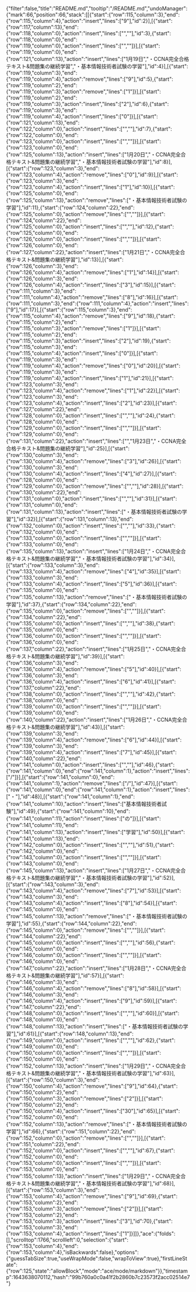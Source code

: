 {"filter":false,"title":"README.md","tooltip":"/README.md","undoManager":{"mark":66,"position":66,"stack":[[{"start":{"row":115,"column":3},"end":{"row":115,"column":4},"action":"insert","lines":["9"],"id":2}],[{"start":{"row":117,"column":13},"end":{"row":118,"column":0},"action":"insert","lines":["",""],"id":3},{"start":{"row":118,"column":0},"end":{"row":119,"column":0},"action":"insert","lines":["",""]}],[{"start":{"row":119,"column":0},"end":{"row":121,"column":13},"action":"insert","lines":["1月19日","・CCNA完全合格テキスト&問題集の継続学習","・基本情報技術者試験の学習"],"id":4}],[{"start":{"row":119,"column":3},"end":{"row":119,"column":4},"action":"remove","lines":["9"],"id":5},{"start":{"row":119,"column":2},"end":{"row":119,"column":3},"action":"remove","lines":["1"]}],[{"start":{"row":119,"column":2},"end":{"row":119,"column":3},"action":"insert","lines":["2"],"id":6},{"start":{"row":119,"column":3},"end":{"row":119,"column":4},"action":"insert","lines":["0"]}],[{"start":{"row":121,"column":13},"end":{"row":122,"column":0},"action":"insert","lines":["",""],"id":7},{"start":{"row":122,"column":0},"end":{"row":123,"column":0},"action":"insert","lines":["",""]}],[{"start":{"row":123,"column":0},"end":{"row":125,"column":13},"action":"insert","lines":["1月20日","・CCNA完全合格テキスト&問題集の継続学習","・基本情報技術者試験の学習"],"id":8}],[{"start":{"row":123,"column":3},"end":{"row":123,"column":4},"action":"remove","lines":["0"],"id":9}],[{"start":{"row":123,"column":3},"end":{"row":123,"column":4},"action":"insert","lines":["1"],"id":10}],[{"start":{"row":125,"column":0},"end":{"row":125,"column":13},"action":"remove","lines":["・基本情報技術者試験の学習"],"id":11},{"start":{"row":124,"column":22},"end":{"row":125,"column":0},"action":"remove","lines":["",""]}],[{"start":{"row":124,"column":22},"end":{"row":125,"column":0},"action":"insert","lines":["",""],"id":12},{"start":{"row":125,"column":0},"end":{"row":126,"column":0},"action":"insert","lines":["",""]}],[{"start":{"row":126,"column":0},"end":{"row":127,"column":22},"action":"insert","lines":["1月21日","・CCNA完全合格テキスト&問題集の継続学習"],"id":13}],[{"start":{"row":126,"column":3},"end":{"row":126,"column":4},"action":"remove","lines":["1"],"id":14}],[{"start":{"row":126,"column":3},"end":{"row":126,"column":4},"action":"insert","lines":["3"],"id":15}],[{"start":{"row":111,"column":3},"end":{"row":111,"column":4},"action":"remove","lines":["8"],"id":16}],[{"start":{"row":111,"column":3},"end":{"row":111,"column":4},"action":"insert","lines":["9"],"id":17}],[{"start":{"row":115,"column":3},"end":{"row":115,"column":4},"action":"remove","lines":["9"],"id":18},{"start":{"row":115,"column":2},"end":{"row":115,"column":3},"action":"remove","lines":["1"]}],[{"start":{"row":115,"column":2},"end":{"row":115,"column":3},"action":"insert","lines":["2"],"id":19},{"start":{"row":115,"column":3},"end":{"row":115,"column":4},"action":"insert","lines":["0"]}],[{"start":{"row":119,"column":3},"end":{"row":119,"column":4},"action":"remove","lines":["0"],"id":20}],[{"start":{"row":119,"column":3},"end":{"row":119,"column":4},"action":"insert","lines":["1"],"id":21}],[{"start":{"row":123,"column":3},"end":{"row":123,"column":4},"action":"remove","lines":["1"],"id":22}],[{"start":{"row":123,"column":3},"end":{"row":123,"column":4},"action":"insert","lines":["2"],"id":23}],[{"start":{"row":127,"column":22},"end":{"row":128,"column":0},"action":"insert","lines":["",""],"id":24},{"start":{"row":128,"column":0},"end":{"row":129,"column":0},"action":"insert","lines":["",""]}],[{"start":{"row":129,"column":0},"end":{"row":131,"column":22},"action":"insert","lines":["","1月23日","・CCNA完全合格テキスト&問題集の継続学習"],"id":25}],[{"start":{"row":130,"column":3},"end":{"row":130,"column":4},"action":"remove","lines":["3"],"id":26}],[{"start":{"row":130,"column":3},"end":{"row":130,"column":4},"action":"insert","lines":["4"],"id":27}],[{"start":{"row":128,"column":0},"end":{"row":129,"column":0},"action":"remove","lines":["",""],"id":28}],[{"start":{"row":130,"column":22},"end":{"row":131,"column":0},"action":"insert","lines":["",""],"id":31}],[{"start":{"row":131,"column":0},"end":{"row":131,"column":13},"action":"insert","lines":["・基本情報技術者試験の学習"],"id":32}],[{"start":{"row":131,"column":13},"end":{"row":132,"column":0},"action":"insert","lines":["",""],"id":33},{"start":{"row":132,"column":0},"end":{"row":133,"column":0},"action":"insert","lines":["",""]}],[{"start":{"row":133,"column":0},"end":{"row":135,"column":13},"action":"insert","lines":["1月24日","・CCNA完全合格テキスト&問題集の継続学習","・基本情報技術者試験の学習"],"id":34}],[{"start":{"row":133,"column":3},"end":{"row":133,"column":4},"action":"remove","lines":["4"],"id":35}],[{"start":{"row":133,"column":3},"end":{"row":133,"column":4},"action":"insert","lines":["5"],"id":36}],[{"start":{"row":135,"column":0},"end":{"row":135,"column":13},"action":"remove","lines":["・基本情報技術者試験の学習"],"id":37},{"start":{"row":134,"column":22},"end":{"row":135,"column":0},"action":"remove","lines":["",""]}],[{"start":{"row":134,"column":22},"end":{"row":135,"column":0},"action":"insert","lines":["",""],"id":38},{"start":{"row":135,"column":0},"end":{"row":136,"column":0},"action":"insert","lines":["",""]}],[{"start":{"row":136,"column":0},"end":{"row":137,"column":22},"action":"insert","lines":["1月25日","・CCNA完全合格テキスト&問題集の継続学習"],"id":39}],[{"start":{"row":136,"column":3},"end":{"row":136,"column":4},"action":"remove","lines":["5"],"id":40}],[{"start":{"row":136,"column":3},"end":{"row":136,"column":4},"action":"insert","lines":["6"],"id":41}],[{"start":{"row":137,"column":22},"end":{"row":138,"column":0},"action":"insert","lines":["",""],"id":42},{"start":{"row":138,"column":0},"end":{"row":139,"column":0},"action":"insert","lines":["",""]}],[{"start":{"row":139,"column":0},"end":{"row":140,"column":22},"action":"insert","lines":["1月26日","・CCNA完全合格テキスト&問題集の継続学習"],"id":43}],[{"start":{"row":139,"column":3},"end":{"row":139,"column":4},"action":"remove","lines":["6"],"id":44}],[{"start":{"row":139,"column":3},"end":{"row":139,"column":4},"action":"insert","lines":["7"],"id":45}],[{"start":{"row":140,"column":22},"end":{"row":141,"column":0},"action":"insert","lines":["",""],"id":46},{"start":{"row":141,"column":0},"end":{"row":141,"column":1},"action":"insert","lines":["/"]}],[{"start":{"row":141,"column":0},"end":{"row":141,"column":1},"action":"remove","lines":["/"],"id":47}],[{"start":{"row":141,"column":0},"end":{"row":141,"column":1},"action":"insert","lines":["・"],"id":48}],[{"start":{"row":141,"column":1},"end":{"row":141,"column":10},"action":"insert","lines":["基本情報技術者試験"],"id":49},{"start":{"row":141,"column":10},"end":{"row":141,"column":11},"action":"insert","lines":["の"]}],[{"start":{"row":141,"column":11},"end":{"row":141,"column":13},"action":"insert","lines":["学習"],"id":50}],[{"start":{"row":141,"column":13},"end":{"row":142,"column":0},"action":"insert","lines":["",""],"id":51},{"start":{"row":142,"column":0},"end":{"row":143,"column":0},"action":"insert","lines":["",""]}],[{"start":{"row":143,"column":0},"end":{"row":145,"column":13},"action":"insert","lines":["1月27日","・CCNA完全合格テキスト&問題集の継続学習","・基本情報技術者試験の学習"],"id":52}],[{"start":{"row":143,"column":3},"end":{"row":143,"column":4},"action":"remove","lines":["7"],"id":53}],[{"start":{"row":143,"column":3},"end":{"row":143,"column":4},"action":"insert","lines":["8"],"id":54}],[{"start":{"row":145,"column":0},"end":{"row":145,"column":13},"action":"remove","lines":["・基本情報技術者試験の学習"],"id":55},{"start":{"row":144,"column":22},"end":{"row":145,"column":0},"action":"remove","lines":["",""]}],[{"start":{"row":144,"column":22},"end":{"row":145,"column":0},"action":"insert","lines":["",""],"id":56},{"start":{"row":145,"column":0},"end":{"row":146,"column":0},"action":"insert","lines":["",""]}],[{"start":{"row":146,"column":0},"end":{"row":147,"column":22},"action":"insert","lines":["1月28日","・CCNA完全合格テキスト&問題集の継続学習"],"id":57}],[{"start":{"row":146,"column":3},"end":{"row":146,"column":4},"action":"remove","lines":["8"],"id":58}],[{"start":{"row":146,"column":3},"end":{"row":146,"column":4},"action":"insert","lines":["9"],"id":59}],[{"start":{"row":147,"column":22},"end":{"row":148,"column":0},"action":"insert","lines":["",""],"id":60}],[{"start":{"row":148,"column":0},"end":{"row":148,"column":13},"action":"insert","lines":["・基本情報技術者試験の学習"],"id":61}],[{"start":{"row":148,"column":13},"end":{"row":149,"column":0},"action":"insert","lines":["",""],"id":62},{"start":{"row":149,"column":0},"end":{"row":150,"column":0},"action":"insert","lines":["",""]}],[{"start":{"row":150,"column":0},"end":{"row":152,"column":13},"action":"insert","lines":["1月29日","・CCNA完全合格テキスト&問題集の継続学習","・基本情報技術者試験の学習"],"id":63}],[{"start":{"row":150,"column":3},"end":{"row":150,"column":4},"action":"remove","lines":["9"],"id":64},{"start":{"row":150,"column":2},"end":{"row":150,"column":3},"action":"remove","lines":["2"]}],[{"start":{"row":150,"column":2},"end":{"row":150,"column":4},"action":"insert","lines":["30"],"id":65}],[{"start":{"row":152,"column":0},"end":{"row":152,"column":13},"action":"remove","lines":["・基本情報技術者試験の学習"],"id":66},{"start":{"row":151,"column":22},"end":{"row":152,"column":0},"action":"remove","lines":["",""]}],[{"start":{"row":151,"column":22},"end":{"row":152,"column":0},"action":"insert","lines":["",""],"id":67},{"start":{"row":152,"column":0},"end":{"row":153,"column":0},"action":"insert","lines":["",""]}],[{"start":{"row":153,"column":0},"end":{"row":155,"column":13},"action":"insert","lines":["1月29日","・CCNA完全合格テキスト&問題集の継続学習","・基本情報技術者試験の学習"],"id":68}],[{"start":{"row":153,"column":3},"end":{"row":153,"column":4},"action":"remove","lines":["9"],"id":69},{"start":{"row":153,"column":2},"end":{"row":153,"column":3},"action":"remove","lines":["2"]}],[{"start":{"row":153,"column":2},"end":{"row":153,"column":3},"action":"insert","lines":["3"],"id":70},{"start":{"row":153,"column":3},"end":{"row":153,"column":4},"action":"insert","lines":["1"]}]]},"ace":{"folds":[],"scrolltop":1766,"scrollleft":0,"selection":{"start":{"row":153,"column":4},"end":{"row":153,"column":4},"isBackwards":false},"options":{"guessTabSize":true,"useWrapMode":false,"wrapToView":true},"firstLineState":{"row":125,"state":"allowBlock","mode":"ace/mode/markdown"}},"timestamp":1643638070112,"hash":"99b760a0c0a41f2b2860b7c23573f2acc02514e7"}
